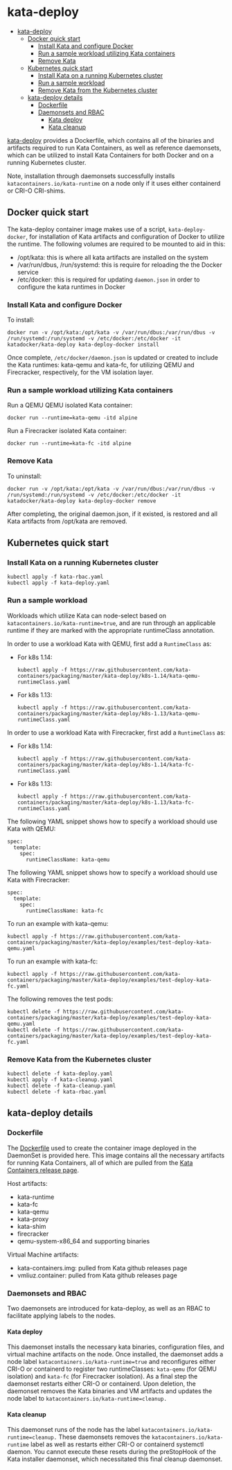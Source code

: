 # kata-deploy

- [kata-deploy](#kata-deploy)
  * [Docker quick start](#docker-quick-start)
    + [Install Kata and configure Docker](#install-kata-and-configure-docker)
    + [Run a sample workload utilizing Kata containers](#run-a-sample-workload-utilizing-kata-containers)
    + [Remove Kata](#remove-kata)
  * [Kubernetes quick start](#kubernetes-quick-start)
    + [Install Kata on a running Kubernetes cluster](#install-kata-on-a-running-kubernetes-cluster)
    + [Run a sample workload](#run-a-sample-workload)
    + [Remove Kata from the Kubernetes cluster](#remove-kata-from-the-kubernetes-cluster)
  * [kata-deploy details](#kata-deploy-details)
    + [Dockerfile](#dockerfile)
    + [Daemonsets and RBAC](#daemonsets-and-rbac)
      - [Kata deploy](#kata-deploy)
      - [Kata cleanup](#kata-cleanup)

[kata-deploy](.) provides a Dockerfile, which contains all of the binaries
and artifacts required to run Kata Containers, as well as reference daemonsets, which can
be utilized to install Kata Containers for both Docker and on a running Kubernetes cluster.

Note, installation through daemonsets successfully installs `katacontainers.io/kata-runtime` on
a node only if it uses either containerd or CRI-O CRI-shims.

## Docker quick start

The kata-deploy container image makes use of a script, `kata-deploy-docker`, for installation of
Kata artifacts and configuration of Docker to utilize the runtime. The following volumes are required to be mounted
to aid in this:
- /opt/kata: this is where all kata artifacts are installed on the system
- /var/run/dbus, /run/systemd: this is require for reloading the the Docker service
- /etc/docker: this is required for updating `daemon.json` in order to configure the kata runtimes in Docker


### Install Kata and configure Docker

To install:

```
docker run -v /opt/kata:/opt/kata -v /var/run/dbus:/var/run/dbus -v /run/systemd:/run/systemd -v /etc/docker:/etc/docker -it katadocker/kata-deploy kata-deploy-docker install
```

Once complete, `/etc/docker/daemon.json` is updated or created to include the Kata runtimes: kata-qemu and kata-fc, for utilizing
QEMU and Firecracker, respectively, for the VM isolation layer.

### Run a sample workload utilizing Kata containers

Run a QEMU QEMU isolated Kata container:
```
docker run --runtime=kata-qemu -itd alpine
```

Run a Firecracker isolated Kata container:
```
docker run --runtime=kata-fc -itd alpine
```

### Remove Kata

To uninstall:
```
docker run -v /opt/kata:/opt/kata -v /var/run/dbus:/var/run/dbus -v /run/systemd:/run/systemd -v /etc/docker:/etc/docker -it katadocker/kata-deploy kata-deploy-docker remove
```

After completing, the original daemon.json, if it existed, is restored and all Kata artifacts from /opt/kata are removed.

## Kubernetes quick start

### Install Kata on a running Kubernetes cluster

```
kubectl apply -f kata-rbac.yaml
kubectl apply -f kata-deploy.yaml
```

### Run a sample workload


Workloads which utilize Kata can node-select based on ```katacontainers.io/kata-runtime=true```, and are
run through an applicable runtime if they are marked with the appropriate runtimeClass annotation.


In order to use a workload Kata with QEMU, first add a `RuntimeClass` as:
- For k8s 1.14:
  ```
  kubectl apply -f https://raw.githubusercontent.com/kata-containers/packaging/master/kata-deploy/k8s-1.14/kata-qemu-runtimeClass.yaml
  ```

- For k8s 1.13:
  ```
  kubectl apply -f https://raw.githubusercontent.com/kata-containers/packaging/master/kata-deploy/k8s-1.13/kata-qemu-runtimeClass.yaml
  ```


In order to use a workload Kata with Firecracker, first add a `RuntimeClass` as:
- For k8s 1.14:
  ```
  kubectl apply -f https://raw.githubusercontent.com/kata-containers/packaging/master/kata-deploy/k8s-1.14/kata-fc-runtimeClass.yaml
  ```

- For k8s 1.13:
  ```
  kubectl apply -f https://raw.githubusercontent.com/kata-containers/packaging/master/kata-deploy/k8s-1.13/kata-fc-runtimeClass.yaml
  ```

The following YAML snippet shows how to specify a workload should use Kata with QEMU:
```
spec:
  template:
    spec:
      runtimeClassName: kata-qemu
```

The following YAML snippet shows how to specify a workload should use Kata with Firecracker:
```
spec:
  template:
    spec:
      runtimeClassName: kata-fc
```

To run an example with kata-qemu:

```
kubectl apply -f https://raw.githubusercontent.com/kata-containers/packaging/master/kata-deploy/examples/test-deploy-kata-qemu.yaml
```

To run an example with kata-fc:

```
kubectl apply -f https://raw.githubusercontent.com/kata-containers/packaging/master/kata-deploy/examples/test-deploy-kata-fc.yaml
```

The following removes the test pods:
```
kubectl delete -f https://raw.githubusercontent.com/kata-containers/packaging/master/kata-deploy/examples/test-deploy-kata-qemu.yaml
kubectl delete -f https://raw.githubusercontent.com/kata-containers/packaging/master/kata-deploy/examples/test-deploy-kata-fc.yaml
```

### Remove Kata from the Kubernetes cluster

```
kubectl delete -f kata-deploy.yaml
kubectl apply -f kata-cleanup.yaml
kubectl delete -f kata-cleanup.yaml
kubectl delete -f kata-rbac.yaml
```

## kata-deploy details

### Dockerfile

The [Dockerfile](Dockerfile)  used to create the container image deployed in the DaemonSet is provided here.
This image contains all the necessary artifacts for running Kata Containers, all of which are pulled
from the [Kata Containers release page](https://github.com/kata-containers/runtime/releases).

Host artifacts:
* kata-runtime
* kata-fc
* kata-qemu
* kata-proxy
* kata-shim
* firecracker
* qemu-system-x86_64 and supporting binaries

Virtual Machine artifacts:
* kata-containers.img: pulled from Kata github releases page
* vmliuz.container: pulled from Kata github releases page

### Daemonsets and RBAC

Two daemonsets are introduced for kata-deploy, as well as an RBAC to facilitate
applying labels to the nodes.

#### Kata deploy

This daemonset installs the necessary kata binaries, configuration files, and virtual machine artifacts on
the node. Once installed, the daemonset adds a node label `katacontainers.io/kata-runtime=true` and reconfigures
either CRI-O or containerd to register two runtimeClasses: `kata-qemu` (for QEMU isolation) and `kata-fc` (for Firecracker isolation).
As a final step the daemonset restarts either CRI-O or containerd. Upon deletion, the daemonset removes the
Kata binaries and VM artifacts and updates the node label to `katacontainers.io/kata-runtime=cleanup.`

#### Kata cleanup

This daemonset runs of the node has the label `katacontainers.io/kata-runtime=cleanup.` These daemonsets removes
the `katacontainers.io/kata-runtime` label as well as restarts either CRI-O or containerd systemctl
daemon. You cannot execute these resets during the preStopHook of the Kata installer daemonset,
which necessitated this final cleanup daemonset.
